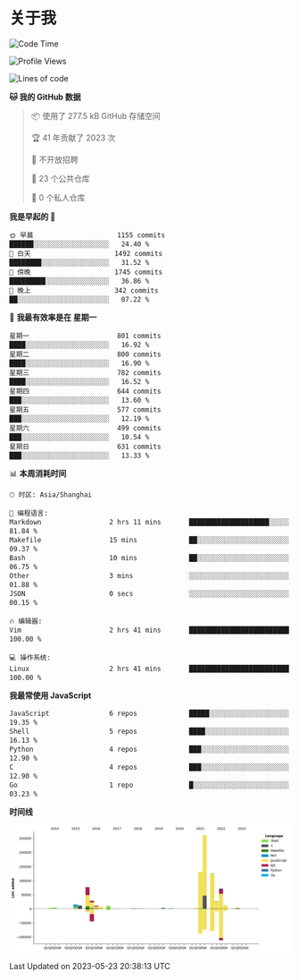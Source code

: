 # 关于我

<!--START_SECTION:waka-->
![Code Time](http://img.shields.io/badge/Code%20Time-748%20hrs%2035%20mins-blue)

![Profile Views](http://img.shields.io/badge/%E4%B8%AA%E4%BA%BA%E8%B5%84%E6%96%99%E8%A7%82%E7%9C%8B%E6%AC%A1%E6%95%B0-3-blue)

![Lines of code](https://img.shields.io/badge/%E4%BB%8E%E3%80%8CHello%20World%E3%80%8D%E8%B5%B7%E6%88%91%E5%B7%B2%E7%BB%8F%E5%86%99%E4%BA%86-800.8%20thousand%20%E8%A1%8C%E4%BB%A3%E7%A0%81-blue)

**🐱 我的 GitHub 数据** 

> 📦  使用了 277.5 kB GitHub 存储空间 
 > 
> 🏆 41 年贡献了 2023 次
 > 
> 🚫 不开放招聘
 > 
> 📜 23 个公共仓库 
 > 
> 🔑 0 个私人仓库 
 > 
**我是早起的 🐤** 

```text
🌞 早晨                     1155 commits        ██████░░░░░░░░░░░░░░░░░░░   24.40 % 
🌆 白天                     1492 commits        ████████░░░░░░░░░░░░░░░░░   31.52 % 
🌃 傍晚                     1745 commits        █████████░░░░░░░░░░░░░░░░   36.86 % 
🌙 晚上                     342 commits         ██░░░░░░░░░░░░░░░░░░░░░░░   07.22 % 
```
📅 **我最有效率是在 星期一** 

```text
星期一                      801 commits         ████░░░░░░░░░░░░░░░░░░░░░   16.92 % 
星期二                      800 commits         ████░░░░░░░░░░░░░░░░░░░░░   16.90 % 
星期三                      782 commits         ████░░░░░░░░░░░░░░░░░░░░░   16.52 % 
星期四                      644 commits         ███░░░░░░░░░░░░░░░░░░░░░░   13.60 % 
星期五                      577 commits         ███░░░░░░░░░░░░░░░░░░░░░░   12.19 % 
星期六                      499 commits         ███░░░░░░░░░░░░░░░░░░░░░░   10.54 % 
星期日                      631 commits         ███░░░░░░░░░░░░░░░░░░░░░░   13.33 % 
```


📊 **本周消耗时间** 

```text
🕑︎ 时区: Asia/Shanghai

💬 编程语言: 
Markdown                 2 hrs 11 mins       ████████████████████░░░░░   81.84 % 
Makefile                 15 mins             ██░░░░░░░░░░░░░░░░░░░░░░░   09.37 % 
Bash                     10 mins             ██░░░░░░░░░░░░░░░░░░░░░░░   06.75 % 
Other                    3 mins              ░░░░░░░░░░░░░░░░░░░░░░░░░   01.88 % 
JSON                     0 secs              ░░░░░░░░░░░░░░░░░░░░░░░░░   00.15 % 

🔥 编辑器: 
Vim                      2 hrs 41 mins       █████████████████████████   100.00 % 

💻 操作系统: 
Linux                    2 hrs 41 mins       █████████████████████████   100.00 % 
```

**我最常使用 JavaScript** 

```text
JavaScript               6 repos             █████░░░░░░░░░░░░░░░░░░░░   19.35 % 
Shell                    5 repos             ████░░░░░░░░░░░░░░░░░░░░░   16.13 % 
Python                   4 repos             ███░░░░░░░░░░░░░░░░░░░░░░   12.90 % 
C                        4 repos             ███░░░░░░░░░░░░░░░░░░░░░░   12.90 % 
Go                       1 repo              █░░░░░░░░░░░░░░░░░░░░░░░░   03.23 % 
```



**时间线**

![Lines of Code chart](https://raw.githubusercontent.com/Arondight/Arondight/master/assets/bar_graph.png)


 Last Updated on 2023-05-23 20:38:13 UTC
<!--END_SECTION:waka-->
